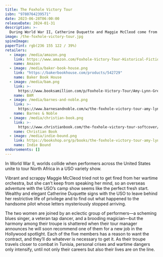 ```yaml
---
title: The Foxhole Victory Tour
isbn: "9780764239571"
date: 2023-06-28T06:00:00
releaseDate: 2024-01-31
description: >-
  During World War II, Catherine Duquette and Maggie McCleod come from different worlds but are thrown together on a USO variety show touring North Africa. While they each have secret reasons for accepting the job, neither anticipates the danger and intrigue they'll encounter performing so close to the front lines.
image: /the-foxhole-victory-tour.jpg
spineImage:
paperTint: rgb(236 155 122 / 39%)
retailers:
  - image: /media/amazon.png
    link: https://www.amazon.com/Foxhole-Victory-Tour-Historical-Fiction/dp/0764239570/
    name: Amazon
  - image: /media/baker-book-house.png
    link: "https://bakerbookhouse.com/products/542729"
    name: Baker Book House
  - image: /media/bam.png
    link: >-
      https://www.booksamillion.com/p/Foxhole-Victory-Tour/Amy-Lynn-Green/9780764239571
    name: BAM
  - image: /media/barnes-and-noble.png
    link: >-
      https://www.barnesandnoble.com/w/the-foxhole-victory-tour-amy-lynn-green/1143717360
    name: Barnes & Noble
  - image: /media/christian-book.png
    link: >-
      https://www.christianbook.com/the-foxhole-victory-tour-softcover/amy-green/9780764239571/pd/239575
    name: Christian Book
  - image: /media/indie-bound.png
    link: https://bookshop.org/p/books/the-foxhole-victory-tour-amy-lynn-green/20204050
    name: Indie Bound
endorsements: []
---
```


In World War II, worlds collide when performers across the United States unite to tour North Africa in a USO variety show.

Vibrant and scrappy Maggie McCleod tried not to get fired from her wartime orchestra, but she can’t keep from speaking her mind, so an overseas adventure with the USO’s camp show seems like the perfect fresh start. Wealthy and elegant Catherine Duquette signs with the USO to leave behind her restrictive life of privilege and to find out what happened to the handsome pilot whose letters mysteriously stopped arriving.

The two women are joined by an eclectic group of performers—a scheming blues singer, a veteran tap dancer, and a brooding magician—but the harmony among their troupe is shattered when their tour manager announces he will soon recommend one of them for a new job in the Hollywood spotlight. Each of the five members has a reason to want the contract, and they’ll do whatever is necessary to get it. As their troupe travels closer to combat in Tunisia, personal crises and wartime dangers only intensify, until not only their careers but also their lives are on the line.
